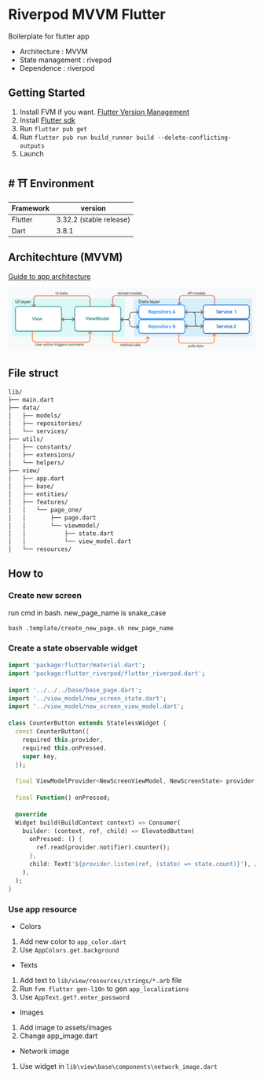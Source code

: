 # Riverpod MVVM Flutter

Boilerplate for flutter app

- Architecture : MVVM
- State management : rivepod
- Dependence : riverpod

## Getting Started

1. Install FVM if you want. [Flutter Version Management](https://fvm.app/documentation/getting-started/installation)
2. Install [Flutter sdk](https://docs.flutter.dev/get-started/install)
3. Run `flutter pub get`
4. Run `flutter pub run build_runner build --delete-conflicting-outputs`
5. Launch



## <a name="environment">#</a> ⛩ Environment
| Framework | version                   |
| --------- | ----------------------    |
| Flutter   | 3.32.2 (stable release)   |
| Dart      | 3.8.1                   |



## Architechture (MVVM)
[Guide to app architecture](https://docs.flutter.dev/app-architecture/guide)

![alt text](https://raw.githubusercontent.com/buivanhuy663/riverpod-mvvm-flutter/refs/heads/main/.github/image/mvvm.png)



## File struct
```
lib/
├── main.dart
├── data/
│   ├── models/
│   ├── repositories/
│   └── services/
├── utils/
│   ├── constants/
│   ├── extensions/
│   └── helpers/
├── view/
│   ├── app.dart
│   ├── base/
│   ├── entities/
│   ├── features/
│   │   └── page_one/
│   │       ├── page.dart
│   │       └── viewmodel/
│   │           ├── state.dart
│   │           └── view_model.dart
│   └── resources/
```



## How to

### Create new screen
run cmd in bash. new_page_name is snake_case
```
bash .template/create_new_page.sh new_page_name
```

### Create a state observable widget
```dart
import 'package:flutter/material.dart';
import 'package:flutter_riverpod/flutter_riverpod.dart';

import '../../../base/base_page.dart';
import '../view_model/new_screen_state.dart';
import '../view_model/new_screen_view_model.dart';

class CounterButton extends StatelessWidget {
  const CounterButton({
    required this.provider,
    required this.onPressed,
    super.key,
  });

  final ViewModelProvider<NewScreenViewModel, NewScreenState> provider;

  final Function() onPressed;

  @override
  Widget build(BuildContext context) => Consumer(
    builder: (context, ref, child) => ElevatedButton(
      onPressed: () {
        ref.read(provider.notifier).counter();
      },
      child: Text('${provider.listen(ref, (state) => state.count)}'), // provider.listen
    ),
  );
}
```
### Use app resource
- Colors
1. Add new color to `app_color.dart`
2. Use `AppColors.get.background`

- Texts
1. Add text to `lib/view/resources/strings/*.arb` file
2. Run `fvm flutter gen-l10n` to gen `app_localizations`
3. Use `AppText.get?.enter_password`

- Images
1. Add image to assets/images
2. Change app_image.dart

- Network image
1. Use widget in `lib\view\base\components\network_image.dart`


